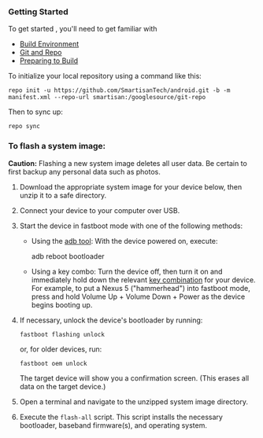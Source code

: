 ### Getting Started

To get started , you'll need to get familiar with
* [Build Environment](http://source.android.com/source/initializing.html)
* [Git and Repo](http://source.android.com/source/using-repo.html)
* [Preparing to Build](http://source.android.com/source/building.html)

To initialize your local repository using a command like this:

    repo init -u https://github.com/SmartisanTech/android.git -b -m manifest.xml --repo-url smartisan:/googlesource/git-repo

Then to sync up:

    repo sync


### To flash a system image:
<aside class="caution"><strong>Caution:</strong><span> Flashing a new system image deletes all user data. Be certain to first
backup any personal data such as photos.</span></aside>
<ol>
<li>
<p>Download the appropriate system image for your device below, then unzip it
   to a safe directory.</p>
</li>
<li>
<p>Connect your device to your computer over USB.</p>
</li>
<li>
<p>Start the device in fastboot mode with one of the following methods:</p>
<ul>
<li>
<p>Using the <a href="http://developer.android.com/tools/help/adb.html">adb tool</a>:
  With the device powered on, execute:</p>
<p>adb reboot bootloader</p>
</li>
<li>
<p>Using a key combo: Turn the device off, then turn it on and immediately
  hold down the relevant
  <a href="https://source.android.com/source/building-devices.html#booting-into-fastboot-mode">key combination</a>
  for your device. For example, to put a Nexus 5 ("hammerhead") into
  fastboot mode, press and hold Volume Up + Volume Down + Power as the
  device begins booting up.</p>
</li>
</ul>
</li>
<li>
<p>If necessary, unlock the device's bootloader by running:</p>
<pre class="prettyprint notranslate" translate="no"><code>fastboot flashing unlock
</code></pre>
<p>or, for older devices, run:</p>
<pre class="prettyprint notranslate" translate="no"><code>fastboot oem unlock
</code></pre>
<p>The target device will show you a confirmation screen. (This erases all data
on the target device.)</p>
</li>
<li>
<p>Open a terminal and navigate to the unzipped system image directory.</p>
</li>
<li>
<p>Execute the <code>flash-all</code> script. This script installs the necessary
   bootloader, baseband firmware(s), and operating system.</p>
</li>
</ol>
